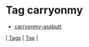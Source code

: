 <!--
title: Tag carryonmy
date: 2020-06-28T14:57:48.627Z
tags:
-->
# Tag carryonmy

 * [carryonmy-assbutt](111712896787.md)

| [Tags](tags.md) | [Top](index.md) |
